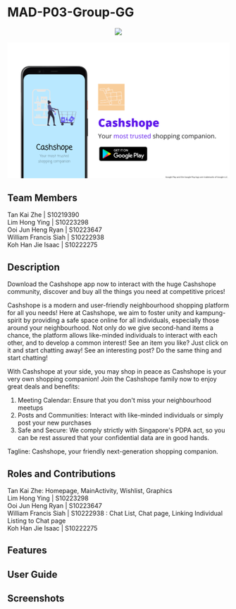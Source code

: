 # MAD-P03-Group-GG
<p align="center">
  <img src="https://img.shields.io/github/release-date/DancinComrade/electron-python-example?style=for-the-badge">
</p>

![AdvertBanner](resources/advertbanner.png)

## Team Members
Tan Kai Zhe | S10219390 </br>
Lim Hong Ying | S10223298 </br>
Ooi Jun Heng Ryan | S10223647 </br>
William Francis Siah | S10222938 </br>
Koh Han Jie Isaac | S10222275 </br>

## Description
Download the Cashshope app now to interact with the huge Cashshope community, discover and buy all
the things  you need at competitive prices!

Cashshope is a modern and user-friendly neighbourhood shopping platform for all you needs! Here at
Cashshope, we aim to foster unity and kampung-spirit by providing a safe space online for all
individuals, especially those around your neighbourhood. Not only do we give second-hand items a
chance, the platform allows like-minded individuals to interact with each other, and to develop a
common interest! See an item you like? Just click on it and start chatting away! See an interesting
post? Do the same thing and start chatting!

With Cashshope at your side, you may shop in peace as Cashshope is your very own shopping companion!
Join the Cashshope family now to enjoy great deals and benefits:
1) Meeting Calendar: Ensure that you don't miss your neighbourhood meetups
2) Posts and Communities: Interact with like-minded individuals or simply post your new purchases
3) Safe and Secure: We comply strictly with Singapore's PDPA act, so you can be rest assured that
your confidential data are in good hands.

Tagline: Cashshope, your friendly next-generation shopping companion.

## Roles and Contributions
Tan Kai Zhe: Homepage, MainActivity, Wishlist, Graphics </br>
Lim Hong Ying | S10223298 </br>
Ooi Jun Heng Ryan | S10223647 </br>
William Francis Siah | S10222938 : Chat List, Chat page, Linking Individual Listing to Chat page</br>
Koh Han Jie Isaac | S10222275 </br>

## Features


## User Guide

## Screenshots
